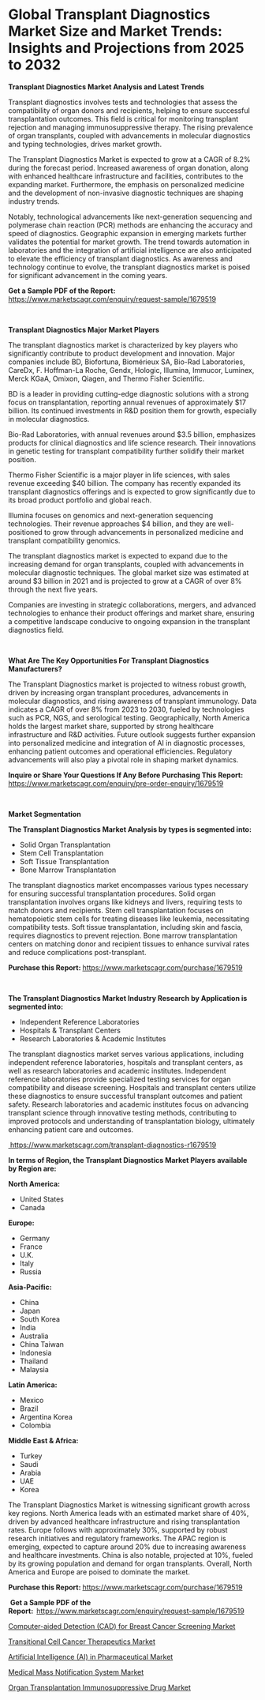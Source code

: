 <p><h1>Global Transplant Diagnostics Market Size and Market Trends: Insights and Projections from 2025 to 2032</h1></p><p><strong>Transplant Diagnostics Market Analysis and Latest Trends</strong></p>
<p><p>Transplant diagnostics involves tests and technologies that assess the compatibility of organ donors and recipients, helping to ensure successful transplantation outcomes. This field is critical for monitoring transplant rejection and managing immunosuppressive therapy. The rising prevalence of organ transplants, coupled with advancements in molecular diagnostics and typing technologies, drives market growth. </p><p>The Transplant Diagnostics Market is expected to grow at a CAGR of 8.2% during the forecast period. Increased awareness of organ donation, along with enhanced healthcare infrastructure and facilities, contributes to the expanding market. Furthermore, the emphasis on personalized medicine and the development of non-invasive diagnostic techniques are shaping industry trends. </p><p>Notably, technological advancements like next-generation sequencing and polymerase chain reaction (PCR) methods are enhancing the accuracy and speed of diagnostics. Geographic expansion in emerging markets further validates the potential for market growth. The trend towards automation in laboratories and the integration of artificial intelligence are also anticipated to elevate the efficiency of transplant diagnostics. As awareness and technology continue to evolve, the transplant diagnostics market is poised for significant advancement in the coming years.</p></p>
<p><strong>Get a Sample PDF of the Report:&nbsp;</strong> <a href="https://www.marketscagr.com/enquiry/request-sample/1679519?utm_campaign=1944&utm_medium=2&utm_source=Github&utm_content=ia&utm_term=03032025&utm_id=transplant-diagnostics">https://www.marketscagr.com/enquiry/request-sample/1679519</a></p>
<p>&nbsp;</p>
<p><strong>Transplant Diagnostics Major Market Players</strong></p>
<p><p>The transplant diagnostics market is characterized by key players who significantly contribute to product development and innovation. Major companies include BD, Biofortuna, Biomérieux SA, Bio-Rad Laboratories, CareDx, F. Hoffman-La Roche, Gendx, Hologic, Illumina, Immucor, Luminex, Merck KGaA, Omixon, Qiagen, and Thermo Fisher Scientific.</p><p>BD is a leader in providing cutting-edge diagnostic solutions with a strong focus on transplantation, reporting annual revenues of approximately $17 billion. Its continued investments in R&D position them for growth, especially in molecular diagnostics.</p><p>Bio-Rad Laboratories, with annual revenues around $3.5 billion, emphasizes products for clinical diagnostics and life science research. Their innovations in genetic testing for transplant compatibility further solidify their market position.</p><p>Thermo Fisher Scientific is a major player in life sciences, with sales revenue exceeding $40 billion. The company has recently expanded its transplant diagnostics offerings and is expected to grow significantly due to its broad product portfolio and global reach.</p><p>Illumina focuses on genomics and next-generation sequencing technologies. Their revenue approaches $4 billion, and they are well-positioned to grow through advancements in personalized medicine and transplant compatibility genomics.</p><p>The transplant diagnostics market is expected to expand due to the increasing demand for organ transplants, coupled with advancements in molecular diagnostic techniques. The global market size was estimated at around $3 billion in 2021 and is projected to grow at a CAGR of over 8% through the next five years.</p><p>Companies are investing in strategic collaborations, mergers, and advanced technologies to enhance their product offerings and market share, ensuring a competitive landscape conducive to ongoing expansion in the transplant diagnostics field.</p></p>
<p>&nbsp;</p>
<p><strong>What Are The Key Opportunities For Transplant Diagnostics Manufacturers?</strong></p>
<p><p>The Transplant Diagnostics market is projected to witness robust growth, driven by increasing organ transplant procedures, advancements in molecular diagnostics, and rising awareness of transplant immunology. Data indicates a CAGR of over 8% from 2023 to 2030, fueled by technologies such as PCR, NGS, and serological testing. Geographically, North America holds the largest market share, supported by strong healthcare infrastructure and R&D activities. Future outlook suggests further expansion into personalized medicine and integration of AI in diagnostic processes, enhancing patient outcomes and operational efficiencies. Regulatory advancements will also play a pivotal role in shaping market dynamics.</p></p>
<p><strong>Inquire or Share Your Questions If Any Before Purchasing This Report:</strong> <a href="https://www.marketscagr.com/enquiry/pre-order-enquiry/1679519?utm_campaign=1944&utm_medium=2&utm_source=Github&utm_content=ia&utm_term=03032025&utm_id=transplant-diagnostics">https://www.marketscagr.com/enquiry/pre-order-enquiry/1679519</a></p>
<p>&nbsp;</p>
<p><strong>Market Segmentation</strong></p>
<p><strong>The Transplant Diagnostics Market Analysis by types is segmented into:</strong></p>
<p><ul><li>Solid Organ Transplantation</li><li>Stem Cell Transplantation</li><li>Soft Tissue Transplantation</li><li>Bone Marrow Transplantation</li></ul></p>
<p><p>The transplant diagnostics market encompasses various types necessary for ensuring successful transplantation procedures. Solid organ transplantation involves organs like kidneys and livers, requiring tests to match donors and recipients. Stem cell transplantation focuses on hematopoietic stem cells for treating diseases like leukemia, necessitating compatibility tests. Soft tissue transplantation, including skin and fascia, requires diagnostics to prevent rejection. Bone marrow transplantation centers on matching donor and recipient tissues to enhance survival rates and reduce complications post-transplant.</p></p>
<p><strong>Purchase this Report:&nbsp;</strong><a href="https://www.marketscagr.com/purchase/1679519?utm_campaign=1944&utm_medium=2&utm_source=Github&utm_content=ia&utm_term=03032025&utm_id=transplant-diagnostics">https://www.marketscagr.com/purchase/1679519</a></p>
<p>&nbsp;</p>
<p><strong>The Transplant Diagnostics Market Industry Research by Application is segmented into:</strong></p>
<p><ul><li>Independent Reference Laboratories</li><li>Hospitals & Transplant Centers</li><li>Research Laboratories & Academic Institutes</li></ul></p>
<p><p>The transplant diagnostics market serves various applications, including independent reference laboratories, hospitals and transplant centers, as well as research laboratories and academic institutes. Independent reference laboratories provide specialized testing services for organ compatibility and disease screening. Hospitals and transplant centers utilize these diagnostics to ensure successful transplant outcomes and patient safety. Research laboratories and academic institutes focus on advancing transplant science through innovative testing methods, contributing to improved protocols and understanding of transplantation biology, ultimately enhancing patient care and outcomes.</p></p>
<p><a href="https://www.marketscagr.com/transplant-diagnostics-r1679519?utm_campaign=1944&utm_medium=2&utm_source=Github&utm_content=ia&utm_term=03032025&utm_id=transplant-diagnostics">&nbsp;https://www.marketscagr.com/transplant-diagnostics-r1679519</a></p>
<p><strong>In terms of Region, the Transplant Diagnostics Market Players available by Region are:</strong></p>
<p>
    <p> <strong> North America: </strong>
        <ul>
            <li>United States</li>
            <li>Canada</li>
        </ul>
        </p> 
    <p> <strong> Europe: </strong>
        <ul>
            <li>Germany</li>
            <li>France</li>
            <li>U.K.</li>
            <li>Italy</li>
            <li>Russia</li>
        </ul>
        </p> 
    <p> <strong> Asia-Pacific: </strong>
        <ul>
            <li>China</li>
            <li>Japan</li>
            <li>South Korea</li>
            <li>India</li>
            <li>Australia</li>
            <li>China Taiwan</li>
            <li>Indonesia</li>
            <li>Thailand</li>
            <li>Malaysia</li>
        </ul>
        </p> 
    <p> <strong> Latin America: </strong>
        <ul>
            <li>Mexico</li>
            <li>Brazil</li>
            <li>Argentina Korea</li>
            <li>Colombia</li>
        </ul>
        </p> 
    <p> <strong> Middle East & Africa: </strong>
        <ul>
            <li>Turkey</li>
            <li>Saudi</li>
            <li>Arabia</li>
            <li>UAE</li>
            <li>Korea</li>
        </ul>
    </p>
    </p>
<p><p>The Transplant Diagnostics Market is witnessing significant growth across key regions. North America leads with an estimated market share of 40%, driven by advanced healthcare infrastructure and rising transplantation rates. Europe follows with approximately 30%, supported by robust research initiatives and regulatory frameworks. The APAC region is emerging, expected to capture around 20% due to increasing awareness and healthcare investments. China is also notable, projected at 10%, fueled by its growing population and demand for organ transplants. Overall, North America and Europe are poised to dominate the market.</p></p>
<p><strong>Purchase this Report: </strong><a href="https://www.marketscagr.com/purchase/1679519?utm_campaign=1944&utm_medium=2&utm_source=Github&utm_content=ia&utm_term=03032025&utm_id=transplant-diagnostics">https://www.marketscagr.com/purchase/1679519</a></p>
<p>&nbsp;<strong>Get a Sample PDF of the Report:&nbsp;&nbsp;</strong><a href="https://www.marketscagr.com/enquiry/request-sample/1679519?utm_campaign=1944&utm_medium=2&utm_source=Github&utm_content=ia&utm_term=03032025&utm_id=transplant-diagnostics">https://www.marketscagr.com/enquiry/request-sample/1679519</a></p>
<p><strong></strong></p>
<p><p><a href="https://github.com/zeyddaddo4/Market-Research-Report-List-1/blob/main/computer-aided-detection-cad-for-breast-cancer-screening-market.md?utm_campaign=1944&utm_medium=2&utm_source=Github&utm_content=ia&utm_term=03032025&utm_id=transplant-diagnostics">Computer-aided Detection (CAD) for Breast Cancer Screening Market</a></p><p><a href="https://github.com/houltngake/Market-Research-Report-List-1/blob/main/transitional-cell-cancer-therapeutics-market.md?utm_campaign=1944&utm_medium=2&utm_source=Github&utm_content=ia&utm_term=03032025&utm_id=transplant-diagnostics">Transitional Cell Cancer Therapeutics Market</a></p><p><a href="https://github.com/CliffMedina6/Market-Research-Report-List-7/blob/main/artificial-intelligence-ai-in-pharmaceutical-market.md?utm_campaign=1944&utm_medium=2&utm_source=Github&utm_content=ia&utm_term=03032025&utm_id=transplant-diagnostics">Artificial Intelligence (AI) in Pharmaceutical Market</a></p><p><a href="https://github.com/direepittr/Market-Research-Report-List-1/blob/main/medical-mass-notification-system-market.md?utm_campaign=1944&utm_medium=2&utm_source=Github&utm_content=ia&utm_term=03032025&utm_id=transplant-diagnostics">Medical Mass Notification System Market</a></p><p><a href="https://github.com/pllahoithana9/Market-Research-Report-List-1/blob/main/organ-transplantation-immunosuppressive-drug-market.md?utm_campaign=1944&utm_medium=2&utm_source=Github&utm_content=ia&utm_term=03032025&utm_id=transplant-diagnostics">Organ Transplantation Immunosuppressive Drug Market</a></p></p>